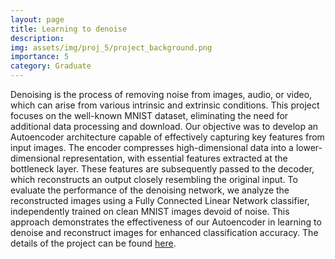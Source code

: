 ```yaml
---
layout: page
title: Learning to denoise
description: 
img: assets/img/proj_5/project_background.png
importance: 5
category: Graduate
---
```


Denoising is the process of removing noise from images, audio, or video, which can arise from various intrinsic and extrinsic conditions. This project focuses on the well-known MNIST dataset, eliminating the need for additional data processing and download. Our objective was to develop an Autoencoder architecture capable of effectively capturing key features from input images. The encoder compresses high-dimensional data into a lower-dimensional representation, with essential features extracted at the bottleneck layer. These features are subsequently passed to the decoder, which reconstructs an output closely resembling the original input. To evaluate the performance of the denoising network, we analyze the reconstructed images using a Fully Connected Linear Network classifier, independently trained on clean MNIST images devoid of noise. This approach demonstrates the effectiveness of our Autoencoder in learning to denoise and reconstruct images for enhanced classification accuracy. The details of the project can be found [here](https://sites.google.com/uw.edu/cse455finalpjtsdam/home).